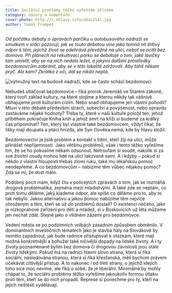 ```yaml
---
title: Sociální problémy těžko vyřešíme útlakem
category: názory a komentáře
cover-photo: http://i.ohlasy.info/oDas2l4l.jpg
author: Tomáš Trumpeš
---
```


*Od počátku debaty o úpravách parčíku u autobusového nádraží se smutkem v srdci pozoruji, jak se touto debatou vine jako temná nit štítivý odpor k těm, jejichž život se odehrává převážně na ulici, neboť se ocitli bez domova. Při plánech na rekultivaci parku se debatuje o tom, jaké lavičky tam umístit, aby se na nich nedalo ležet, a jakými dalšími prostředky bezdomovcům zabránit, aby se v této lokalitě zdržovali. Aby táhli někam pryč. Ale kam? Zkrátka z očí, dál se nikdo neptá.*

<img src="http://i.ohlasy.info/oDas2l4.jpg" alt="výhružný text na budově nádraží, kde se často schází bezdomovci" class="img-responsive">

Nebudeš utlačovat bezdomovce – říká prorok Jeremiáš ve Starém zákoně, který tvoří základ kultury, na které stojíme a kterou někdy tak vášnivě obhajujeme proti kulturám cizím. Nebo snad obhajujeme jen vlastní pohodlí? Mluví v této debatě především strach, sobectví a povýšenost, nebo opravdu zastáváme nějaké hodnoty? Třeba ty, které v naší kultuře položil ten, jehož příběhem pokračuje Kniha knih a jehož smrt na kříži si budeme za krátký čas připomínat? Ten, který byl vlastně také bezdomovcem, vždyť říkal, že lišky mají doupata a ptáci hnízda, ale Syn člověka nemá, kde by hlavu složil.

Bezdomovectví je jistě problém a kontakt s lidmi, kteří žijí na ulici, může přinášet nepříjemnosti. Jako většinu problémů, však i tento těžko vyřešíme tím, že se ho pokusíme někam odsunout. Netroufám si soudit, nakolik si za své životní osudy mohou lidé na ulici takzvaně sami. A i kdyby – pokud si někdo z vlastní hlouposti třebas zlomí ruku, také mu lékařskou pomoc neodepřeme. A co bezdomovcům – nabízíme těm vůbec nějakou pomoc? Zdá se mi, že dost málo. 

Podobný pocit mám, když čtu v policejních zprávách o tom, jak se rozmáhá drogová problematika, zejména mezi mladistvými. A také zde se neptám, co proti tomu děláme, jaký klademe odpor, ale spíše co děláme pro to, aby to tak nebylo. Jakou alternativu a jakou pomoc nabízíme těm nejvíce ohroženým a těm, kteří se už do problémů dostali? O existenci něčeho, jako je nízkoprahové zařízení pro děti a mládež, si v Boskovicích už léta můžeme jen nechat zdát. Stejně jako o vlídném zázemí pro bezdomovce.

Vedení města se po podzimních volbách zásadním způsobem obměnilo. V dominantních investičních tématech jako je stavba haly na Slovákově by nemělo zapadnout, jak bude radnice přistupovat k otázkám, které mají možná konkrétnější a bohužel také ničivější dopady na lidské životy. A i ty životy poznamenané bytím bez domova či drogovou závislostí jsou stále životy lidskými. Pokud má na radnici hlavní slovo strana, která si říká sociální, následována stranou, která si říká křesťanská, měli bychom právem očekávat citlivější přístup. A to nakonec i od třetí strany, o jejíchž idejích toho sice moc nevíme, ale říká o sobě, že je liberální. Minimálně by mohly chápat to, že sociální problémy těžko vyřešíme jakoukoliv formou útlaku proti těm, kteří se do nich propadli. Represe si ponechme pro ty, kteří na jejich neštěstí vydělávají.

